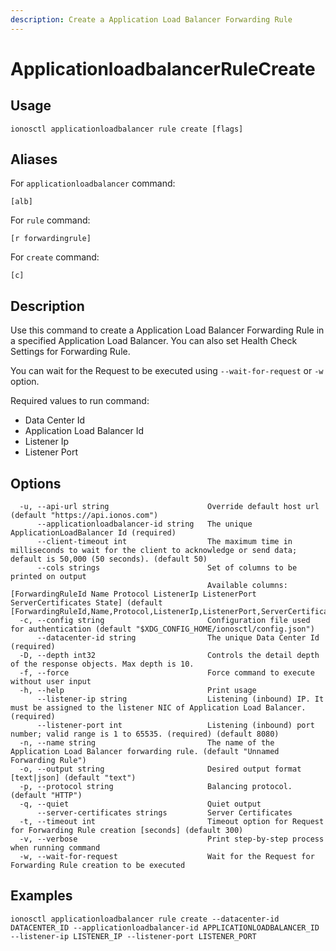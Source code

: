 ```yaml
---
description: Create a Application Load Balancer Forwarding Rule
---
```


# ApplicationloadbalancerRuleCreate

## Usage

```text
ionosctl applicationloadbalancer rule create [flags]
```

## Aliases

For `applicationloadbalancer` command:

```text
[alb]
```

For `rule` command:

```text
[r forwardingrule]
```

For `create` command:

```text
[c]
```

## Description

Use this command to create a Application Load Balancer Forwarding Rule in a specified Application Load Balancer. You can also set Health Check Settings for Forwarding Rule.

You can wait for the Request to be executed using `--wait-for-request` or `-w` option.

Required values to run command:

* Data Center Id
* Application Load Balancer Id
* Listener Ip
* Listener Port

## Options

```text
  -u, --api-url string                      Override default host url (default "https://api.ionos.com")
      --applicationloadbalancer-id string   The unique ApplicationLoadBalancer Id (required)
      --client-timeout int                  The maximum time in milliseconds to wait for the client to acknowledge or send data; default is 50,000 (50 seconds). (default 50)
      --cols strings                        Set of columns to be printed on output 
                                            Available columns: [ForwardingRuleId Name Protocol ListenerIp ListenerPort ServerCertificates State] (default [ForwardingRuleId,Name,Protocol,ListenerIp,ListenerPort,ServerCertificates,State])
  -c, --config string                       Configuration file used for authentication (default "$XDG_CONFIG_HOME/ionosctl/config.json")
      --datacenter-id string                The unique Data Center Id (required)
  -D, --depth int32                         Controls the detail depth of the response objects. Max depth is 10.
  -f, --force                               Force command to execute without user input
  -h, --help                                Print usage
      --listener-ip string                  Listening (inbound) IP. It must be assigned to the listener NIC of Application Load Balancer. (required)
      --listener-port int                   Listening (inbound) port number; valid range is 1 to 65535. (required) (default 8080)
  -n, --name string                         The name of the Application Load Balancer forwarding rule. (default "Unnamed Forwarding Rule")
  -o, --output string                       Desired output format [text|json] (default "text")
  -p, --protocol string                     Balancing protocol. (default "HTTP")
  -q, --quiet                               Quiet output
      --server-certificates strings         Server Certificates
  -t, --timeout int                         Timeout option for Request for Forwarding Rule creation [seconds] (default 300)
  -v, --verbose                             Print step-by-step process when running command
  -w, --wait-for-request                    Wait for the Request for Forwarding Rule creation to be executed
```

## Examples

```text
ionosctl applicationloadbalancer rule create --datacenter-id DATACENTER_ID --applicationloadbalancer-id APPLICATIONLOADBALANCER_ID --listener-ip LISTENER_IP --listener-port LISTENER_PORT
```

